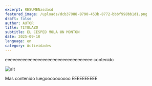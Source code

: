 ```yaml
---
excerpt: RESUMENasdasd
featured_image: /uploads/dcb37088-8790-453b-8772-bbbf998bb1d1.png
draft: false
author: AUTOR
title: TITULAZO
subtitle: EL CESPED MOLA UN MONTON
date: 2025-09-10
language: en
category: Actividades
---
```

eeeeeeeeeeeeeeeeeeeeeeeeeeeeeeeeeee contenido

![alt](/uploads/dcb37088-8790-453b-8772-bbbf998bb1d1.png "Cesped")

Mas contenido luegoooooooooo EEEEEEEEEE
